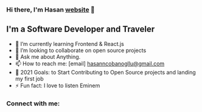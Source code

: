 ### Hi there, I'm Hasan [website] 👋


## I'm a Software Developer and Traveler

- 🌱 I’m currently learning Frontend & React.js
- 👯 I’m looking to collaborate on open source projects
- 💬 Ask me about Anything.
- 📫 How to reach me: [email] hasanncobanogllu@gmail.com
- 🥅 2021 Goals: to Start Contributing to Open Source projects and landing my first job
- ⚡ Fun fact: I love to listen Eminem


### Connect with me:

[website]: https://hasancobanoglu.dev
[twitter]: https://twitter.com/Hasancbngl
[linkedin]: https://linkedin.com/in/hasancobanoglu
